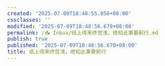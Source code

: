 ```yaml
---
created: '2025-07-09T18:48:55.056+08:00'
cssclasses: ''
modified: '2025-07-09T18:48:56.670+08:00'
permalink: /📥 Inbox/纸上得来终觉浅，绝知此事要躬行.md
publish: true
published: '2025-07-09T18:48:56.670+08:00'
title: 纸上得来终觉浅，绝知此事要躬行
---
```

